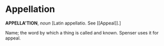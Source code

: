 # Appellation

**APPELLA'TION**, _noun_ \[Latin appellatio. See [[Appeal]].\]

Name; the word by which a thing is called and known. Spenser uses it for appeal.